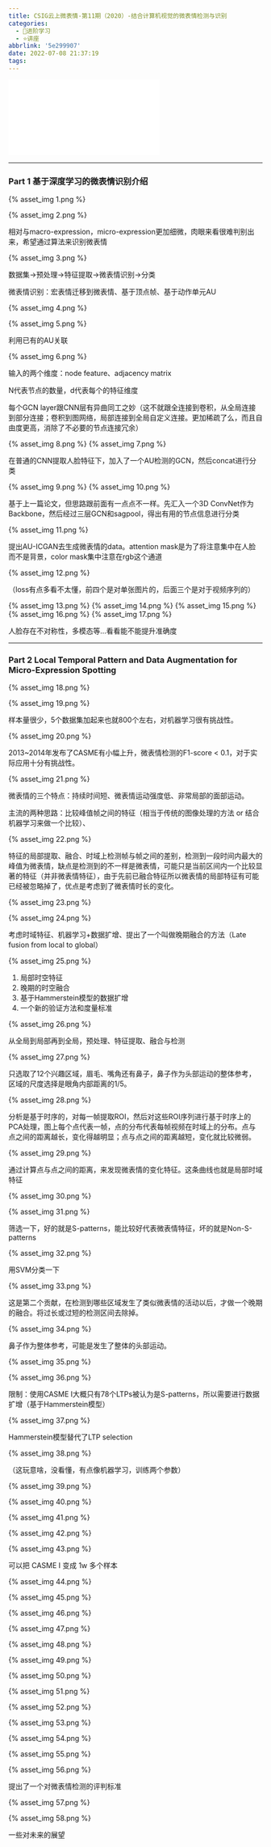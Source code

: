 ```yaml
---
title: CSIG云上微表情-第11期（2020）-结合计算机视觉的微表情检测与识别
categories:
  - 🌙进阶学习
  - ⭐讲座
abbrlink: '5e299907'
date: 2022-07-08 21:37:19
tags:
---
```


<iframe src="//player.bilibili.com/player.html?aid=415822781&bvid=BV18V411b7VS&cid=272458571&page=1" scrolling="no" border="0" frameborder="no" framespacing="0" allowfullscreen="true"> </iframe>

<!--more-->

***

### Part 1 基于深度学习的微表情识别介绍

{% asset_img 1.png %}

{% asset_img 2.png %}

相对与macro-expression，micro-expression更加细微，肉眼来看很难判别出来，希望通过算法来识别微表情

{% asset_img 3.png %}

数据集->预处理->特征提取->微表情识别->分类

微表情识别：宏表情迁移到微表情、基于顶点帧、基于动作单元AU

{% asset_img 4.png %}

{% asset_img 5.png %}

利用已有的AU关联

{% asset_img 6.png %}

输入的两个维度：node feature、adjacency matrix

N代表节点的数量，d代表每个的特征维度

每个GCN layer跟CNN层有异曲同工之妙（这不就跟全连接到卷积，从全局连接到部分连接；卷积到图网络，局部连接到全局自定义连接。更加稀疏了么，而且自由度更高，消除了不必要的节点连接冗余）

{% asset_img 8.png %}
{% asset_img 7.png %}

在普通的CNN提取人脸特征下，加入了一个AU检测的GCN，然后concat进行分类

{% asset_img 9.png %}
{% asset_img 10.png %}

基于上一篇论文，但思路跟前面有一点点不一样。先汇入一个3D ConvNet作为Backbone，然后经过三层GCN和sagpool，得出有用的节点信息进行分类

{% asset_img 11.png %}

提出AU-ICGAN去生成微表情的data。attention mask是为了将注意集中在人脸而不是背景，color mask集中注意在rgb这个通道

{% asset_img 12.png %}

（loss有点多看不太懂，前四个是对单张图片的，后面三个是对于视频序列的）

{% asset_img 13.png %}
{% asset_img 14.png %}
{% asset_img 15.png %}
{% asset_img 16.png %}
{% asset_img 17.png %}

人脸存在不对称性，多模态等...看看能不能提升准确度

***

### Part 2 Local Temporal Pattern and Data Augmentation for Micro-Expression Spotting

{% asset_img 18.png %}

{% asset_img 19.png %}

样本量很少，5个数据集加起来也就800个左右，对机器学习很有挑战性。

{% asset_img 20.png %}

2013~2014年发布了CASME有小幅上升，微表情检测的F1-score < 0.1，对于实际应用十分有挑战性。

{% asset_img 21.png %}

微表情的三个特点：持续时间短、微表情运动强度低、非常局部的面部运动。

主流的两种思路：比较峰值帧之间的特征（相当于传统的图像处理的方法 or 结合机器学习来做一个比较）、

{% asset_img 22.png %}

特征的局部提取、融合、时域上检测帧与帧之间的差别，检测到一段时间内最大的峰值为微表情，缺点是检测到的不一样是微表情，可能只是当前区间内一个比较显著的特征（并非微表情特征），由于先前已融合特征所以微表情的局部特征有可能已经被忽略掉了，优点是考虑到了微表情时长的变化。

{% asset_img 23.png %}

{% asset_img 24.png %}

考虑时域特征、机器学习+数据扩增、提出了一个叫做晚期融合的方法（Late fusion from local to global）

{% asset_img 25.png %}

1. 局部时空特征
2. 晚期的时空融合
3. 基于Hammerstein模型的数据扩增
4. 一个新的验证方法和度量标准

{% asset_img 26.png %}

从全局到局部再到全局，预处理、特征提取、融合与检测

{% asset_img 27.png %}

只选取了12个兴趣区域，眉毛、嘴角还有鼻子，鼻子作为头部运动的整体参考，区域的尺度选择是眼角内部距离的1/5。

{% asset_img 28.png %}

分析是基于时序的，对每一帧提取ROI，然后对这些ROI序列进行基于时序上的PCA处理，图上每个点代表一帧，点的分布代表每帧视频在时域上的分布。点与点之间的距离越长，变化得越明显；点与点之间的距离越短，变化就比较微弱。

{% asset_img 29.png %}

通过计算点与点之间的距离，来发现微表情的变化特征。这条曲线也就是局部时域特征

{% asset_img 30.png %}

{% asset_img 31.png %}

筛选一下，好的就是S-patterns，能比较好代表微表情特征，坏的就是Non-S-patterns

{% asset_img 32.png %}

用SVM分类一下

{% asset_img 33.png %}

这是第二个贡献，在检测到哪些区域发生了类似微表情的活动以后，才做一个晚期的融合。将过长或过短的检测区间去除掉。

{% asset_img 34.png %}

鼻子作为整体参考，可能是发生了整体的头部运动。

{% asset_img 35.png %}

{% asset_img 36.png %}

限制：使用CASME I大概只有78个LTPs被认为是S-patterns，所以需要进行数据扩增（基于Hammerstein模型）

{% asset_img 37.png %}

Hammerstein模型替代了LTP selection

{% asset_img 38.png %}

（这玩意啥，没看懂，有点像机器学习，训练两个参数）

{% asset_img 39.png %}

{% asset_img 40.png %}

{% asset_img 41.png %}

{% asset_img 42.png %}

{% asset_img 43.png %}

可以把 CASME I 变成 1w 多个样本

{% asset_img 44.png %}

{% asset_img 45.png %}

{% asset_img 46.png %}

{% asset_img 47.png %}

{% asset_img 48.png %}

{% asset_img 49.png %}

{% asset_img 50.png %}

{% asset_img 51.png %}

{% asset_img 52.png %}

{% asset_img 53.png %}

{% asset_img 54.png %}

{% asset_img 55.png %}

{% asset_img 56.png %}

提出了一个对微表情检测的评判标准

{% asset_img 57.png %}

{% asset_img 58.png %}

一些对未来的展望
